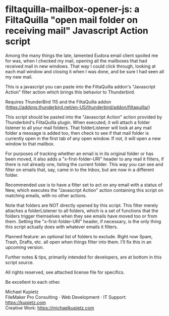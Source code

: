 # filtaquilla-mailbox-opener-js: a FiltaQuilla "open mail folder on receiving mail" Javascript Action script

Among the many things the late, lamented Eudora email client spoiled me for was, when I checked my mail, opening all the mailboxes that had received mail in new windows. That way I could click through, looking at each mail window and closing it when I was done, and be sure I had seen all my new mail. 

This is a javascript you can paste into the FiltaQuilla addon's "Javascript Action" filter action which brings this behavior to Thunderbird. 

Requires ThunderBird 115 and the FiltaQuilla addon (https://addons.thunderbird.net/en-US/thunderbird/addon/filtaquilla/)

This script should be pasted into the "Javascript Action" action provided by Thunderbird's FiltaQuilla plugin. When executed, it will attach a folder listener to all your mail folders. That folderListener will look at any mail folder a message is added too, then check to see if that mail folder is currently open in the first tab of any open window. If not, it will open a new window to that mailbox.

For purposes of tracking whether an email is in its original folder or has been moved, it also adds a "x-first-folder-URI" header to any mail it filters, if there is not already one, listing the current folder. This way you can see and filter on emails that, say, came in to the Inbox, but are now in a different folder.

Recommended use is to have a filter set to act on any email with a status of New, which executes the "Javascript Action" action containing this script on matching emails, with no other actions.

Note that folders are NOT directly opened by this script. This filter merely attaches a folderListener to all folders, which is a set of functions that the folders trigger themselves when they see emails have moved too or from them. Setting the  "x-first-folder-URI" header, if necessary, is the only thing this script actually does with whatever emails it filters. 

Planned feature: an optional list of folders to exclude. Right now Spam, Trash, Drafts, etc. all open when things filter into them. I'll fix this in an upcoming version. 

Further notes & tips, primarily intended for developers, are at bottom in this script source.

All rights reserved, see attached license file for specifics. 

Be excellent to each other. 

Michael Kupietz  
FileMaker Pro Consulting · Web Development · IT Support: https://kupietz.com  
Creative Work: https://michaelkupietz.com  
